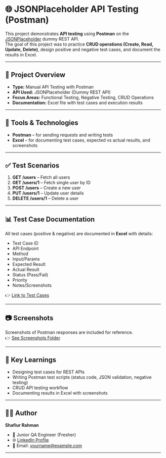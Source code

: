 # 🌐 JSONPlaceholder API Testing (Postman)

This project demonstrates **API testing** using **Postman** on the [JSONPlaceholder](https://jsonplaceholder.typicode.com/) dummy REST API.  
The goal of this project was to practice **CRUD operations (Create, Read, Update, Delete)**, design positive and negative test cases, and document the results in Excel.

---

## 📌 Project Overview
- **Type:** Manual API Testing with Postman  
- **API Used:** JSONPlaceholder (Dummy REST API)  
- **Focus Areas:** Functional Testing, Negative Testing, CRUD Operations  
- **Documentation:** Excel file with test cases and execution results  

---

## 🔧 Tools & Technologies
- **Postman** – for sending requests and writing tests  
- **Excel** – for documenting test cases, expected vs actual results, and screenshots  

---

## ✅ Test Scenarios
1. **GET /users** – Fetch all users  
2. **GET /users/1** – Fetch single user by ID  
3. **POST /users** – Create a new user  
4. **PUT /users/1** – Update user details  
5. **DELETE /users/1** – Delete a user  


---

## 📊 Test Case Documentation
All test cases (positive & negative) are documented in **Excel** with details:
- Test Case ID  
- API Endpoint  
- Method  
- Input/Params  
- Expected Result  
- Actual Result  
- Status (Pass/Fail)  
- Priority  
- Notes/Screenshots  

👉 [Link to Test Cases](./TestCases.xlsx)  

---

## 📷 Screenshots
Screenshots of Postman responses are included for reference.  
👉 [See Screenshots Folder](./screenshots/)  

---

## 🎯 Key Learnings
- Designing test cases for REST APIs  
- Writing Postman test scripts (status code, JSON validation, negative testing)  
- CRUD API testing workflow  
- Documenting results in Excel with screenshots  

---

## 🧑‍💻 Author
**Shafiur Rahman**  
- 💼 Junior QA Engineer (Fresher)  
- 🌐 [LinkedIn Profile](https://www.linkedin.com/)  
- 📧 Email: yourname@example.com  

---
